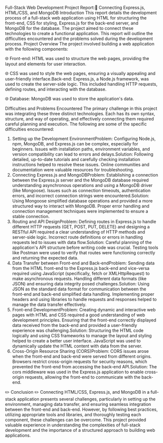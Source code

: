 Full-Stack Web Development Project Report:📝 
Connecting Express.js, HTML/CSS, and MongoDB
Introduction
This report details the development process of a full-stack web application using HTML for structuring the front-end, CSS for styling, Express.js for the back-end server, and MongoDB for the database. The project aimed to connect these technologies to create a functional application. This report will outline the difficulties encountered and the problems solved during the development process.
Project Overview
The project involved building a web application with the following components:

:globe_with_meridians: Front-end: HTML was used to structure the web pages, providing the layout and elements for user interaction. 

:globe_with_meridians: CSS was used to style the web pages, ensuring a visually appealing and user-friendly interface.Back-end: Express.js, a Node.js framework, was used to create the server-side logic. This included handling HTTP requests, defining routes, and interacting with the database.

:globe_with_meridians: Database: MongoDB was used to store the application's data.

Difficulties and Problems Encountered
The primary challenge in this project was integrating these three distinct technologies. Each has its own syntax, structure, and way of operating, and effectively connecting them required careful planning and execution. The following are some of the specific difficulties encountered:
1.  Setting up the Development EnvironmentProblem: Configuring Node.js, npm, MongoDB, and Express.js can be complex, especially for beginners. Issues with installation paths, environment variables, and version compatibility can lead to errors and delays.Solution: Following detailed, up-to-date tutorials and carefully checking installation instructions helped to resolve these issues. Online communities and documentation were valuable resources for troubleshooting.
2. Connecting Express.js and MongoDBProblem: Establishing a connection between the Express.js server and the MongoDB database required understanding asynchronous operations and using a MongoDB driver (like Mongoose). Issues such as connection timeouts, authentication errors, and incorrect connection strings were encountered.Solution: Using Mongoose simplified database operations and provided a more structured way to interact with MongoDB. Proper error handling and connection management techniques were implemented to ensure a stable connection.
3.  Routing and API DesignProblem: Defining routes in Express.js to handle different HTTP requests (GET, POST, PUT, DELETE) and designing a RESTful API required a clear understanding of HTTP methods and server-side logic. Incorrect route definitions or errors in handling requests led to issues with data flow.Solution: Careful planning of the application's API structure before writing code was crucial. Testing tools like Postman were used to verify that routes were functioning correctly and returning the expected data.
4.  Data Transfer between Front-end and Back-endProblem: Sending data from the HTML front-end to the Express.js back-end and vice-versa required using JavaScript (specifically, fetch or XMLHttpRequest) to make asynchronous requests. Handling different data formats (like JSON) and ensuring data integrity posed challenges.Solution: Using JSON as the standard data format for communication between the front-end and back-end simplified data handling. Implementing proper headers and using libraries to handle requests and responses helped to manage the data transfer effectively.
5.  Front-end DevelopmentProblem: Creating dynamic and interactive web pages with HTML and CSS required a good understanding of web development principles. Ensuring that the front-end correctly displayed data received from the back-end and provided a user-friendly experience was challenging.Solution: Structuring the HTML code logically and using CSS frameworks to manage the layout and styling helped to create a better user interface. JavaScript was used to dynamically update the HTML content with data from the server.
6.  Cross-Origin Resource Sharing (CORS)Problem: CORS issues arose when the front-end and back-end were served from different origins. Browsers restrict cross-origin requests for security reasons, which prevented the front-end from accessing the back-end API.Solution: The cors middleware was used in the Express.js application to enable cross-origin requests, allowing the front-end to communicate with the back-end.

✏️ Conclusion ✏️
Connecting HTML/CSS, Express.js, and MongoDB in a full-stack application presents several challenges, particularly in setting up the environment, managing data transfer, and ensuring seamless integration between the front-end and back-end. However, by following best practices, utilizing appropriate tools and libraries, and thoroughly testing each component, these challenges can be overcome. This project provided valuable experience in understanding the complexities of full-stack development and the importance of a structured approach to building web applications.
